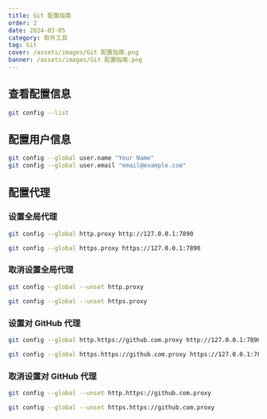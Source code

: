 ```yaml
---
title: Git 配置指南
order: 2
date: 2024-03-05
category: 软件工具
tag: Git
cover: /assets/images/Git 配置指南.png
banner: /assets/images/Git 配置指南.png
---
```


## 查看配置信息

```bash
git config --list
```

## 配置用户信息

```bash
git config --global user.name "Your Name"
git config --global user.email "email@example.com"
```

## 配置代理

### 设置全局代理

```bash
git config --global http.proxy http://127.0.0.1:7890
```

```bash
git config --global https.proxy https://127.0.0.1:7890
```

### 取消设置全局代理

```bash
git config --global --unset http.proxy
```

```bash
git config --global --unset https.proxy
```

### 设置对 GitHub 代理

```bash
git config --global http.https://github.com.proxy http://127.0.0.1:7890
```

```bash
git config --global https.https://github.com.proxy https://127.0.0.1:7890
```

### 取消设置对 GitHub 代理

```bash
git config --global --unset http.https://github.com.proxy
```

```bash
git config --global --unset https.https://github.com.proxy
```
